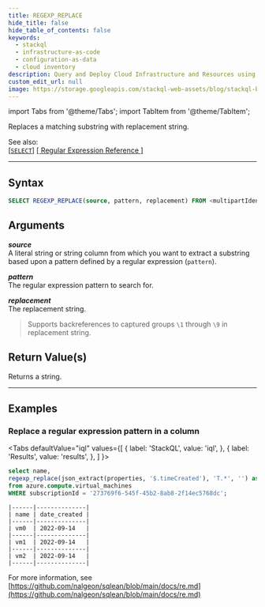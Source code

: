 ```yaml
---
title: REGEXP_REPLACE
hide_title: false
hide_table_of_contents: false
keywords:
  - stackql
  - infrastructure-as-code
  - configuration-as-data
  - cloud inventory
description: Query and Deploy Cloud Infrastructure and Resources using SQL
custom_edit_url: null
image: https://storage.googleapis.com/stackql-web-assets/blog/stackql-blog-post-featured-image.png
---
```


import Tabs from '@theme/Tabs';
import TabItem from '@theme/TabItem';

Replaces a matching substring with replacement string.  

See also:  
[[` SELECT `]](/docs/language-spec/select) [[ Regular Expression Reference ]](/docs/language-spec/functions/re/reference) 

* * * 

## Syntax

```sql
SELECT REGEXP_REPLACE(source, pattern, replacement) FROM <multipartIdentifier>;
```
## Arguments

__*source*__  
A literal string or string column from which you want to extract a substring based upon a pattern defined by a regular expression (`pattern`).  

__*pattern*__  
The regular expression pattern to search for.  

__*replacement*__  
The replacement string.

> Supports backreferences to captured groups `\1` through `\9` in replacement string.  

## Return Value(s)
Returns a string.

* * *

## Examples

### Replace a regular expression pattern in a column

<Tabs
  defaultValue="iql"
  values={[
    { label: 'StackQL', value: 'iql', },
    { label: 'Results', value: 'results', },
  ]
}>
<TabItem value="iql">

```sql
select name,
regexp_replace(json_extract(properties, '$.timeCreated'), 'T.*', '') as date_created
from azure.compute.virtual_machines 
WHERE subscriptionId = '273769f6-545f-45b2-8ab8-2f14ec5768dc';
```

</TabItem>
<TabItem value="results">

```
|------|--------------|
| name | date_created |
|------|--------------|
| vm0  | 2022-09-14   |
|------|--------------|
| vm1  | 2022-09-14   |
|------|--------------|
| vm2  | 2022-09-14   |
|------|--------------|
```

</TabItem>
</Tabs>

For more information, see [https://github.com/nalgeon/sqlean/blob/main/docs/re.md](https://github.com/nalgeon/sqlean/blob/main/docs/re.md)